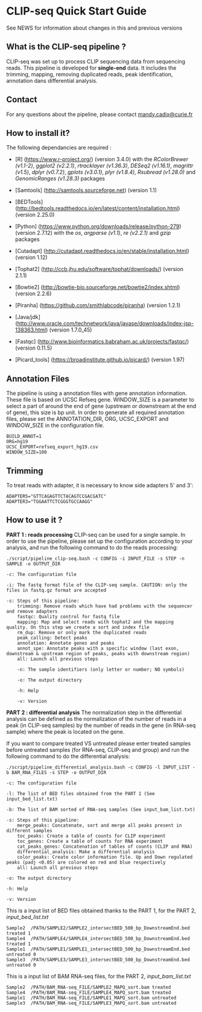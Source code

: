 CLIP-seq Quick Start Guide
==========================

See NEWS for information about changes in this and previous versions

What is the CLIP-seq pipeline ?
-------------------------------

CLIP-seq was set up to process CLIP sequencing data from sequencing reads. This pipeline is developed for **single-end** data.
It includes the trimming, mapping, removing duplicated reads, peak identification, annotation dans differential analysis.

Contact
-------

For any questions about the pipeline, please contact <mandy.cadix@curie.fr>

How to install it?
------------------

The following dependancies are required :

* [R] (https://www.r-project.org/) (version 3.4.0) with the *RColorBrewer (v1.1-2)*, *ggplot2 (v2.2.1)*, *rtracklayer (v1.36.3)*, *DESeq2 (v1.16.1)*, *magrittr (v1.5)*, *dplyr (v0.7.2)*, *gplots (v3.0.1)*, *plyr (v1.8.4)*, *Rsubread (v1.28.0)* and *GenomicRanges (v1.28.3)* packages

* [Samtools] (http://samtools.sourceforge.net) (version 1.1)

* [BEDTools] (http://bedtools.readthedocs.io/en/latest/content/installation.html) (version 2.25.0)

* [Python] (https://www.python.org/downloads/release/python-279) (version 2.7.12) with the *os*, *argparse (v1.1)*, *re (v2.2.1)* and *gzip* packages

* [Cutadapt] (http://cutadapt.readthedocs.io/en/stable/installation.html) (version 1.12)

* [Tophat2] (http://ccb.jhu.edu/software/tophat/downloads/) (version 2.1.1)

* [Bowtie2] (http://bowtie-bio.sourceforge.net/bowtie2/index.shtml) (version 2.2.6)

* [Piranha] (https://github.com/smithlabcode/piranha) (version 1.2.1)

* [Java/jdk] (http://www.oracle.com/technetwork/java/javase/downloads/index-jsp-138363.html) (version 1.7.0\_45)

* [Fastqc] (http://www.bioinformatics.babraham.ac.uk/projects/fastqc/) (version 0.11.5)

* [Picard\_tools] (https://broadinstitute.github.io/picard/) (version 1.97)


Annotation Files
----------------

The pipeline is using a annotation files with gene annotation information. These file is based on UCSC Refseq gene. WINDOW\_SIZE is a parameter to select a part of around the end of gene (upstream or downstream at the end of gene), this size is bp unit. In order to generate all required annotation files, please set the ANNOTATION\_DIR, ORG, UCSC\_EXPORT and WINDOW\_SIZE in the configuration file.

    BUILD_ANNOT=1
    ORG=hg19
    UCSC_EXPORT=refseq_export_hg19.csv
    WINDOW_SIZE=100


Trimming
--------

To treat reads with adapter, it is necessary to know side adapters 5' and 3':

    ADAPTER5="GTTCAGAGTTCTACAGTCCGACGATC"
    ADAPTER3="TGGAATTCTCGGGTGCCAAGG"


How to use it ?
---------------

**PART 1 : reads processing** CLIP-seq can be used for a single sample. In order to use the pipeline, please set up the configuration according to your analysis, and run the following command to do the reads processing:

    ./script/pipeline_clip-seq.bash -c CONFIG -i INPUT_FILE -s STEP -n SAMPLE -o OUTPUT_DIR

    -c: The configuration file
    
    -i: The fastq format file of the CLIP-seq sample. CAUTION: only the files in fastq.gz format are accepted
    
    -s: Steps of this pipeline:
        trimming: Remove reads which have had problems with the sequencer and remove adapters
        fastqc: Quality control for fastq file
        mapping: Map and select reads with tophat2 and the mapping quality. On this step we create a sort and index file
        rm_dup: Remove or only mark the duplicated reads
        peak_calling: Detect peaks
        annotation: Annotate genes and peaks
        annot_spe: Annotate peaks with a specific window (last exon, downstream & upstream region of peaks, peaks with downstream region)
        all: Launch all previous steps
        
        -n: The sample identifiers (only letter or number; NO symbols)
        
        -o: The output directory
        
        -h: Help
        
        -v: Version


**PART 2 : differential analysis** The normalization step in the differential analysis can be defined as the normalization of the number of reads in a peak (in CLIP-seq samples) by the number of reads in the gene (in RNA-seq sample) where the peak is located on the gene.

If you want to compare treated VS untreated please enter treated samples before untreated samples (for RNA-seq, CLIP-seq and group) and run the following command to do the differential analysis:


    ./script/pipeline_differential_analysis.bash -c CONFIG -l INPUT_LIST -b BAM_RNA_FILES -s STEP -o OUTPUT_DIR

    -c: The configuration file
    
    -l: The list of BED files obtained from the PART 1 (See input_bed_list.txt)
    
    -b: The list of BAM sorted of RNA-seq samples (See input_bam_list.txt)
    
    -s: Steps of this pipeline:
        merge_peaks: Concatenate, sort and merge all peaks present in different samples
        toc_peaks: Create a table of counts for CLIP experiment
        toc_genes: Create a table of counts for RNA experiment
        cat_peaks_genes: Concatenation of tables of counts (CLIP and RNA)
        differential_analysis: Make a differential analysis
        color_peaks: Create color information file. Up and Down regulated peaks (padj <0.05) are colored on red and blue respectively
        all: Launch all previous steps
    
    -o: The output directory

    -h: Help
    
    -v: Version

This is a input list of BED files obtained thanks to the PART 1, for the PART 2, *input_bed_list.txt*

    Sample2  /PATH/SAMPLE2/SAMPLE2_intersectBED_500_bp_DownstreamEnd.bed  treated 1
    Sample4  /PATH/SAMPLE4/SAMPLE4_intersectBED_500_bp_DownstreamEnd.bed  treated 1
    Sample1  /PATH/SAMPLE1/SAMPLE1_intersectBED_500_bp_DownstreamEnd.bed  untreated 0
    Sample3  /PATH/SAMPLE3/SAMPLE3_intersectBED_500_bp_DownstreamEnd.bed  untreated 0
    
This is a input list of BAM RNA-seq files, for the PART 2, *input_bam_list.txt*

    Sample2  /PATH/BAM_RNA-seq_FILE/SAMPLE2_MAPQ_sort.bam treated
    Sample4  /PATH/BAM_RNA-seq_FILE/SAMPLE4_MAPQ_sort.bam treated
    Sample1  /PATH/BAM_RNA-seq_FILE/SAMPLE1_MAPQ_sort.bam untreated
    Sample3  /PATH/BAM_RNA-seq_FILE/SAMPLE3_MAPQ_sort.bam untreated
